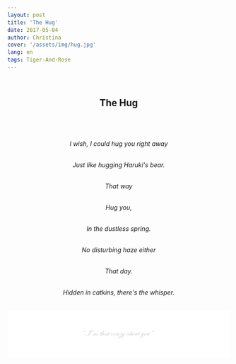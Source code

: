 ```yaml
---
layout: post
title: 'The Hug' 
date: 2017-05-04
author: Christina
cover: '/assets/img/hug.jpg'
lang: en
tags: Tiger-And-Rose
---
```

<br>

<h2 style="text-align:center">The Hug</h2><br>

<h6 style="text-align:center">
<br>
I wish, I could hug you right away<br><br>

Just like hugging Haruki's bear.<br><br>

That way<br><br>

Hug you,<br><br>

In the dustless spring.<br><br>

No disturbing haze either<br><br>

That day.<br><br>

Hidden in catkins, there's the whisper.
</h6>


![](/assets/img/143.jpg)

